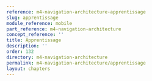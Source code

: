 ```yaml
---
reference: m4-navigation-architecture-apprentissage
slug: apprentissage
module_reference: mobile
part_reference: m4-navigation-architecture
concept_reference: ''
title: Apprentissage
description: ''
order: 132
directory: m4-navigation-architecture
permalink: m4-navigation-architecture/apprentissage
layout: chapters
---
```

